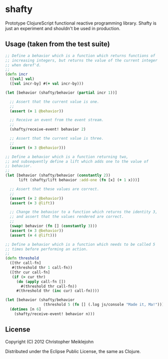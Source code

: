 # shafty

Prototype ClojureScript functional reactive programming library. Shafty is
just an experiment and shouldn't be used in production.

## Usage (taken from the test suite)

```clojure
;; Define a behavior which is a function which returns functions of
;; increasing integers, but returns the value of the current integer
;; when deref'd.
;;
(defn incr
  ([val] val)
  ([val incr-by] #(+ val incr-by)))

(let [behavior (shafty/behavior (partial incr 1))]

  ;; Assert that the current value is one.
  ;;
  (assert (= 1 @behavior))

  ;; Receive an event from the event stream.
  ;;
  (shafty/receive-event! behavior 2)

  ;; Assert that the current value is three.
  ;;
  (assert (= 3 @behavior)))

;; Define a behavior which is a function returning two,
;; and subsequently define a lift which adds one to the value of
;; behavior.
;;
(let [behavior (shafty/behavior (constantly 2))
      lift (shafty/lift behavior :add-one (fn [x] (+ 1 x)))]

  ;; Assert that these values are correct.
  ;;
  (assert (= 2 @behavior))
  (assert (= 3 @lift))

  ;; Change the behavior to a function which returns the identity 3,
  ;; and assert that the values rendered are correct.
  ;;
  (swap! behavior (fn [] (constantly 3)))
  (assert (= 3 @behavior))
  (assert (= 4 @lift)))

;; Define a behavior which is a function which needs to be called 5
;; times before performing an action.
;;
(defn threshold
  ([thr call-fn]
   #(threshold thr 1 call-fn))
  ([thr cur call-fn]
   (if (> cur thr)
     (do (apply call-fn [])
       #(threshold thr call-fn))
     #(threshold thr (inc cur) call-fn))))

(let [behavior (shafty/behavior
                 (threshold 5 (fn [] (.log js/console "Made it, Ma!"))))]
  (dotimes [n 6]
    (shafty/receive-event! behavior n)))
```

## License

Copyright (C) 2012 Christopher Meiklejohn

Distributed under the Eclipse Public License, the same as Clojure.
